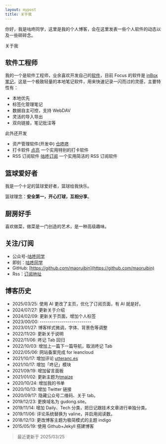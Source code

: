```yaml
---
layout: mypost
title: 关于我
---
```


你好，我是咕咚同学，这里是我的个人博客，会在这里发表一些个人软件的动态以及一些碎碎念。

关于我

## 软件工程师
我的一个是软件工程师，业余喜欢开发自己的[软件](./works.html)，目前 Focus 的软件是 [inBox 笔记](https://doc.gudong.site/inbox)，这是一个极致轻量的本地笔记软件，用来快速记录一闪而过的灵感，主要特性有：
- 本地优先 
- 标签化管理笔记
- 数据自主可控，支持 WebDAV
- 灵活的导入导出
- 双向链接，笔记批注等

此外还开发
- 资产管理软件(开发中) [仓咚咚](https://doc.gudong.site/cang/) 
- 打卡软件 [点亮](https://doc.gudong.site/light/) 一个实用特别的打卡软件
- RSS 订阅软件 [咕咚订阅](https://doc.gudong.site/rssplus/) 一个实用简洁的 RSS 订阅软件

## 篮球爱好者
我是一个十足的篮球爱好者，篮球给我快乐。

篮球理念：**安全第一，开心打球，互相分享**。

## 厨房好手
喜欢做菜，做菜是一门创造的艺术，是一种高级趣味。


## 关注/订阅
- 公众号-[咕咚同学](https://mp.weixin.qq.com/mp/qrcode?scene=10000004&size=102&__biz=MzIwNzU5NTQ1Mg==&mid=2247485043&idx=1&sn=c7a288bf50462037ad1dd4679c670300&send_time=)
- 即刻：[咕咚同学](https://okjk.co/l8IUzO)
- GitHub: [https://github.com/maoruibin](https://github.com/maoruibin)
- Rss：[订阅地址](https://gudong.site/static/xml/rss.xml)

## 博客历史
- 2025/03/25: 使用 AI 更改了主页，优化了订阅页面，有 AI 就是好。
- 2024/07/27: 更新关于介绍
- 2024/02/09: 更新关于页面，增加个人标签
- 2023/00/00: --------------------------
- 2023/01/27: 博客样式微调，字体、背景色等调整
- 2022/11/20: 更新关于说明
- 2022/11/06: 咚记 Tab 回归 
- 2022/10/03: 增加上一篇下一篇导航，取消咚记 Tab 
- 2022/05/06: 网站备案完成 for leancloud
- 2021/10/17: 增加评论 [utteranc.es](https://utteranc.es)
- 2021/10/17: 增加「咚记」模块
- 2021/09/19: 增加留言面板
- 2021/01/02: 更新主题为[tmaize](https://github.com/TMaize/tmaize-blog)
- 2020/10/24: 增加我的书单
- 2020/10/13: 增加 Twitter 链接
- 2020/09/17: 隐藏公众号二维码、关于 tab。
- 2019/12/23: 更换域名为 gudong.site。
- 2019/11/14: 增加 Daily、Tech 分类，把日记跟技术文章进行单独分类。
- 2019/11/06: 评论系统替换为 valine，并启用阅读数。
- 2018/12/13: 更改博客主题为极简模式的主题 indigo
- 2015/05/19: 使用 Github+Jekyll 搭建博客

> 最近更新于 2025/03/25
